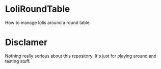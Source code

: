 LoliRoundTable
==============

How to manage lolis around a round table.

Disclamer
=========

Nothing really serious about this repository. It's just for playing around and testing stuff.
